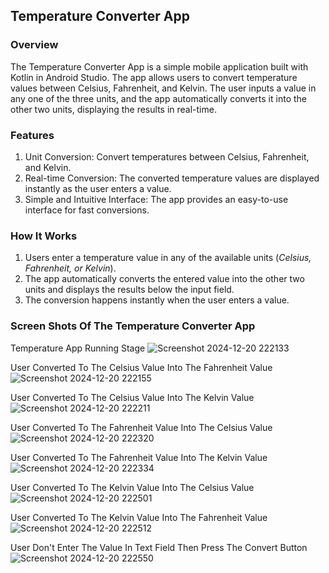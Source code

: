 ## Temperature Converter App

### Overview
The Temperature Converter App is a simple mobile application built with Kotlin in Android Studio. The app allows users to convert temperature values between Celsius, Fahrenheit, and Kelvin. The user inputs a value in any one of the three units, and the app automatically converts it into the other two units, displaying the results in real-time.

### Features
1) Unit Conversion: Convert temperatures between Celsius, Fahrenheit, and Kelvin.
2) Real-time Conversion: The converted temperature values are displayed instantly as the user enters a value.
3) Simple and Intuitive Interface: The app provides an easy-to-use interface for fast conversions.

### How It Works
1) Users enter a temperature value in any of the available units (_Celsius, Fahrenheit, or Kelvin_).
2) The app automatically converts the entered value into the other two units and displays the results below the input field.
3) The conversion happens instantly when the user enters a value.

### Screen Shots Of The Temperature Converter App

Temperature App Running Stage
![Screenshot 2024-12-20 222133](https://github.com/user-attachments/assets/0788a381-f49f-4418-a163-f7bae820215c)

User Converted To The Celsius Value Into The Fahrenheit Value
![Screenshot 2024-12-20 222155](https://github.com/user-attachments/assets/c74f6312-618a-47c4-8634-de0c5f3add0e)

User Converted To The Celsius Value Into The Kelvin Value
![Screenshot 2024-12-20 222211](https://github.com/user-attachments/assets/ebeedf0e-fa73-4195-91bb-2c91a56fd9a3)

User Converted To The Fahrenheit Value Into The Celsius Value
![Screenshot 2024-12-20 222320](https://github.com/user-attachments/assets/281f6601-bba5-459d-afbe-8031e9f9be44)

User Converted To The Fahrenheit Value Into The Kelvin Value
![Screenshot 2024-12-20 222334](https://github.com/user-attachments/assets/41d50e87-878f-4e75-80c9-5f5a766b4fe6)

User Converted To The Kelvin Value Into The Celsius Value
![Screenshot 2024-12-20 222501](https://github.com/user-attachments/assets/ac8f9ff1-fc02-478c-955a-9521326d42a9)

User Converted To The Kelvin Value Into The Fahrenheit Value
![Screenshot 2024-12-20 222512](https://github.com/user-attachments/assets/d661d972-6070-4ca1-a31a-a99f5376a085)

User Don't Enter The Value In Text Field Then Press The Convert Button
![Screenshot 2024-12-20 222550](https://github.com/user-attachments/assets/632f569f-2018-40a8-aacb-3cd711d83842)

